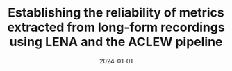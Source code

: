 ---
title: "Establishing the reliability of metrics extracted from long-form recordings using LENA and the ACLEW pipeline"
collection: publications
type: publications
date: 2024-01-01
venue: 'Behavior Research Methods [accepted]'
authors: Cristia A., <b>Gautheron L.</b>, Zhang Z., Schuller B., Scaff C., Rowland C., Räsänen O., Peurey L., Lavechin M., Havard W., Fausey C., Cychosz M., Bergelson E., Anderson H., Al N., Soderstrom M.
citation: ' Alejandrina Cristia,  Lucas Gautheron,  Zixing Zhang,  Björn Schuller,  Camila Scaff,  Caroline Rowland,  Okko Räsänen,  Loann Peurey,  Marvin Lavechin,  William Havard,  Caitlin Fausey,  Margaret Cychosz,  Elika Bergelson,  Heather Anderson,  Najla Al,  Melanie Soderstrom, &quot;Establishing the reliability of metrics extracted from long-form recordings using LENA and the ACLEW pipeline.&quot; Behavior Research Methods [accepted], 2024.'
---